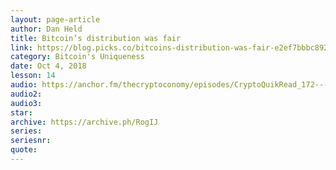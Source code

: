 ```yaml
---
layout: page-article
author: Dan Held
title: Bitcoin’s distribution was fair
link: https://blog.picks.co/bitcoins-distribution-was-fair-e2ef7bbbc892
category: Bitcoin's Uniqueness
date: Oct 4, 2018
lesson: 14
audio: https://anchor.fm/thecryptoconomy/episodes/CryptoQuikRead_172---Bitcoins-Distribution-Was-Fair-Dan-Held-e2ndp0/a-a7d5uv
audio2: 
audio3: 
star: 
archive: https://archive.ph/RogIJ
series: 
seriesnr: 
quote: 
---
```

